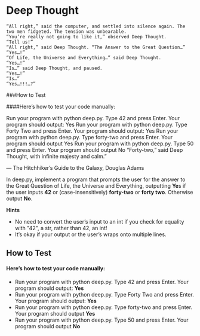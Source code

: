 # Deep Thought
````
“All right,” said the computer, and settled into silence again. The two men fidgeted. The tension was unbearable.
“You’re really not going to like it,” observed Deep Thought.
“Tell us!”
“All right,” said Deep Thought. “The Answer to the Great Question…”
“Yes…!”
“Of Life, the Universe and Everything…” said Deep Thought.
“Yes…!”
“Is…” said Deep Thought, and paused.
“Yes…!”
“Is…”
“Yes…!!!…?”
````
###How to Test

####Here’s how to test your code manually:

Run your program with python deep.py. Type 42 and press Enter. Your program should output:
Yes 
Run your program with python deep.py. Type Forty Two and press Enter. Your program should output:
Yes
Run your program with python deep.py. Type forty-two and press Enter. Your program should output
Yes
Run your program with python deep.py. Type 50 and press Enter. Your program should output
No
“Forty-two,” said Deep Thought, with infinite majesty and calm.”

— The Hitchhiker’s Guide to the Galaxy, Douglas Adams

In deep.py, implement a program that prompts the user for the answer to the Great Question of Life, the Universe and Everything, outputting **Ye**s if the user inputs **42** or (case-insensitively) **forty-two** or **forty two**. Otherwise output **No**.

**Hints**
* No need to convert the user’s input to an int if you check for equality with "42", a str, rather than 42, an int!
* It’s okay if your output or the user’s wraps onto multiple lines.

## How to Test

#### Here’s how to test your code manually:

* Run your program with python deep.py. Type 42 and press Enter. Your program should output:
**Yes** 
* Run your program with python deep.py. Type Forty Two and press Enter. Your program should output:
**Yes**
* Run your program with python deep.py. Type forty-two and press Enter. Your program should output
**Yes**
* Run your program with python deep.py. Type 50 and press Enter. Your program should output
**No**
